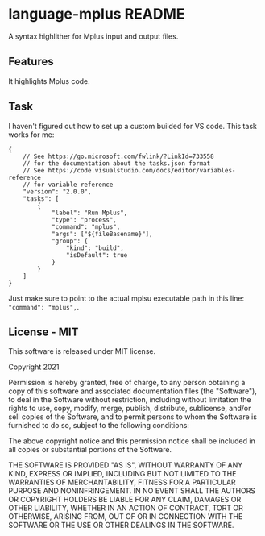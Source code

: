 # language-mplus README

A syntax highlither for Mplus input and output files.

## Features

It highlights Mplus code.

## Task

I haven't figured out how to set up a custom builded for VS code. This task
works for me:

```
{
    // See https://go.microsoft.com/fwlink/?LinkId=733558
    // for the documentation about the tasks.json format
    // See https://code.visualstudio.com/docs/editor/variables-reference
    // for variable reference
    "version": "2.0.0",
    "tasks": [
        {
            "label": "Run Mplus",
            "type": "process",
            "command": "mplus",
            "args": ["${fileBasename}"],
            "group": {
                "kind": "build",
                "isDefault": true
            }
        }
    ]
}
```

Just make sure to point to the actual mplsu executable path in this line:
`"command": "mplus",`.

## License - MIT

This software is released under MIT license.

Copyright 2021

Permission is hereby granted, free of charge, to any person obtaining a copy of
this software and associated documentation files (the "Software"), to deal in
the Software without restriction, including without limitation the rights to
use, copy, modify, merge, publish, distribute, sublicense, and/or sell copies of
the Software, and to permit persons to whom the Software is furnished to do so,
subject to the following conditions:

The above copyright notice and this permission notice shall be included in all
copies or substantial portions of the Software.

THE SOFTWARE IS PROVIDED "AS IS", WITHOUT WARRANTY OF ANY KIND, EXPRESS OR
IMPLIED, INCLUDING BUT NOT LIMITED TO THE WARRANTIES OF MERCHANTABILITY, FITNESS
FOR A PARTICULAR PURPOSE AND NONINFRINGEMENT. IN NO EVENT SHALL THE AUTHORS OR
COPYRIGHT HOLDERS BE LIABLE FOR ANY CLAIM, DAMAGES OR OTHER LIABILITY, WHETHER
IN AN ACTION OF CONTRACT, TORT OR OTHERWISE, ARISING FROM, OUT OF OR IN
CONNECTION WITH THE SOFTWARE OR THE USE OR OTHER DEALINGS IN THE SOFTWARE.
